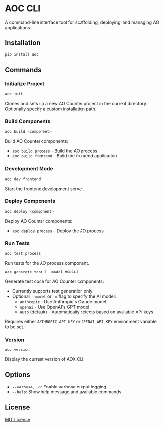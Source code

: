 # AOC CLI

A command-line interface tool for scaffolding, deploying, and managing AO applications.

## Installation

```bash
pip install aoc
```

## Commands

### Initialize Project

```bash
aoc init
```

Clones and sets up a new AO Counter project in the current directory. Optionally specify a custom installation path.

### Build Components

```bash
aoc build <component>
```

Build AO Counter components:

- `aoc build process` - Build the AO process
- `aoc build frontend` - Build the frontend application

### Development Mode

```bash
aoc dev frontend
```

Start the frontend development server.

### Deploy Components

```bash
aoc deploy <component>
```

Deploy AO Counter components:

- `aoc deploy process` - Deploy the AO process

### Run Tests

```bash
aoc test process
```

Run tests for the AO process component.

```bash
aoc generate test [--model MODEL]
```

Generate test code for AO Counter components:

- Currently supports test generation only
- Optional `--model` or `-m` flag to specify the AI model:
  - `anthropic` - Use Anthropic's Claude model
  - `openai` - Use OpenAI's GPT model
  - `auto` (default) - Automatically selects based on available API keys

Requires either `ANTHROPIC_API_KEY` or `OPENAI_API_KEY` environment variable to be set.

### Version

```bash
aoc version
```

Display the current version of AOX CLI.

## Options

- `--verbose, -v`: Enable verbose output logging
- `--help`: Show help message and available commands

## License

[MIT License](LICENSE)
